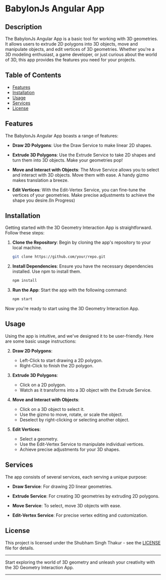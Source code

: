# BabylonJs Angular App

## Description

The BabylonJs Angular App is a basic tool for working with 3D geometries. It allows users to extrude 2D polygons into 3D objects, move and manipulate objects, and edit vertices of 3D geometries. Whether you're a 3D modeling enthusiast, a game developer, or just curious about the world of 3D, this app provides the features you need for your projects.

## Table of Contents

- [Features](#features)
- [Installation](#installation)
- [Usage](#usage)
- [Services](#services)
- [License](#license)

## Features

The BabylonJs Angular App boasts a range of features:

- **Draw 2D Polygons**: Use the Draw Service to make linear 2D shapes.

- **Extrude 3D Polygons**: Use the Extrude Service to take 2D shapes and turn them into 3D objects. Make your geometries pop!

- **Move and Interact with Objects**: The Move Service allows you to select and interact with 3D objects. Move them with ease. A handy gizmo makes translation a breeze.

- **Edit Vertices**: With the Edit-Vertex Service, you can fine-tune the vertices of your geometries. Make precise adjustments to achieve the shape you desire.(In Progress)

## Installation

Getting started with the 3D Geometry Interaction App is straightforward. Follow these steps:

1. **Clone the Repository**: Begin by cloning the app's repository to your local machine.

    ```bash
    git clone https://github.com/your/repo.git
    ```

2. **Install Dependencies**: Ensure you have the necessary dependencies installed. Use npm to install them.

    ```bash
    npm install
    ```

3. **Run the App**: Start the app with the following command:

    ```bash
    npm start
    ```

Now you're ready to start using the 3D Geometry Interaction App.

## Usage

Using the app is intuitive, and we've designed it to be user-friendly. Here are some basic usage instructions:

2. **Draw 2D Polygons**:

    - Left-Click to start drawing a 2D polygon.
    - Right-Click to finish the 2D polygon.

2. **Extrude 3D Polygons**:

    - Click on a 2D polygon.
    - Watch as it transforms into a 3D object with the Extrude Service.

3. **Move and Interact with Objects**:

    - Click on a 3D object to select it.
    - Use the gizmo to move, rotate, or scale the object.
    - Deselect by right-clicking or selecting another object.

4. **Edit Vertices**:

    - Select a geometry.
    - Use the Edit-Vertex Service to manipulate individual vertices.
    - Achieve precise adjustments for your 3D shapes.

## Services

The app consists of several services, each serving a unique purpose:

- **Draw Service**: For drawing 2D linear geometries.

- **Extrude Service**: For creating 3D geometries by extruding 2D polygons.
  
- **Move Service**: To select, move 3D objects with ease.
  
- **Edit-Vertex Service**: For precise vertex editing and customization.

## License

This project is licensed under the Shubham Singh Thakur - see the [LICENSE](LICENSE) file for details.

---

Start exploring the world of 3D geometry and unleash your creativity with the 3D Geometry Interaction App.

---
